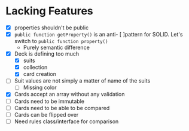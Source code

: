 # Lacking Features
- [x] properties shouldn't be public
- [x] `public function getProperty()` is an anti- [ ]pattern for SOLID. Let's switch to `public function property()`
  - Purely semantic difference
- [x] Deck is defining too much
  - [x] suits
  - [x] collection
  - [x] card creation
- [ ] Suit values are not simply a matter of name of the suits
  - [ ] Missing color
- [x] Cards accept an array without any validation
- [ ] Cards need to be immutable
- [ ] Cards need to be able to be compared
- [ ] Cards can be flipped over
- [ ] Need rules class/interface for comparison
